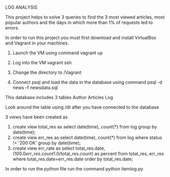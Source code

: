 LOG ANALYSIS

This project helps to solve 3 queries to find the 3 most viewed articles, most
popular authors and the days in which more than 1% of requests led to errors.

In order to run this project you must first download and install VirtualBox and
Vagrant in your machines.

1. Launch the VM using command
    vagrant up

2. Log into the VM
    vagrant ssh

3. Change the directory to /Vagrant

4. Connect psql and load the data in the database using command
    psql -d news -f newsdata.sql

This database includes 3 tables
    Author
    Articles
    Log

Look around the table using /dt after you have connected to the database

3 views have been created as
  1. create view total_res as select date(time), count(*) from log group by date(time);
  2. create view err_res as select date(time), count(*) from log where status != '200 OK' group by date(time);
  3. create view err_rate as select total_res.date, (100.0*err_res.count*1.0/total_res.count) as percent from total_res, err_res where total_res.date=err_res.date order by total_res.date;



In order to run the python file run the command
    python itemlog.py
